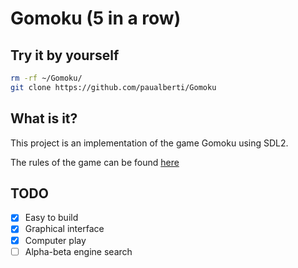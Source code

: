 # Gomoku (5 in a row)

## Try it by yourself

```Bash
rm -rf ~/Gomoku/
git clone https://github.com/paualberti/Gomoku
```

## What is it?

This project is an implementation of the game Gomoku using SDL2.

The rules of the game can be found [here](https://en.wikipedia.org/wiki/Gomoku)

## TODO

- [x] Easy to build
- [x] Graphical interface
- [x] Computer play
- [ ] Alpha-beta engine search
